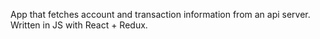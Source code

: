 App that fetches account and transaction information from an api server. Written in JS with React + Redux.

